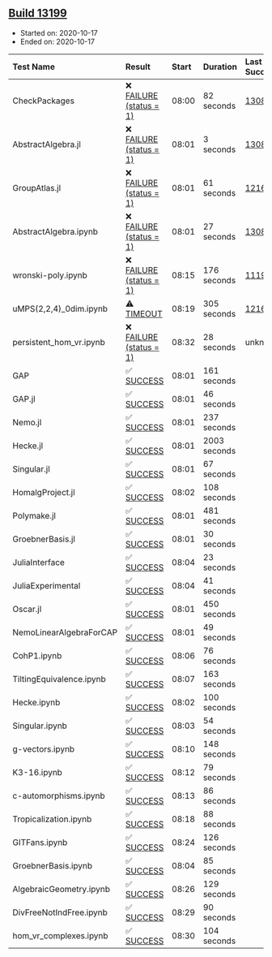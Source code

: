 ## [Build 13199](https://oscarci.mathematik.uni-kl.de/job/oscar/13199/)

* Started on: 2020-10-17
* Ended on: 2020-10-17

| Test Name    | Result | Start | Duration | Last Success | First Failure |
|:-------------|:-------|:------|:---------|:-------------|:--------------|
| CheckPackages | ❌ [FAILURE (status = 1)](https://oscarci.mathematik.uni-kl.de/job/oscar/13199/artifact/logs/build-13199/CheckPackages.log) | 08:00 | 82 seconds | [13085](https://oscarci.mathematik.uni-kl.de/job/oscar/13085/) | [13086](https://oscarci.mathematik.uni-kl.de/job/oscar/13086/) |
| AbstractAlgebra.jl | ❌ [FAILURE (status = 1)](https://oscarci.mathematik.uni-kl.de/job/oscar/13199/artifact/logs/build-13199/AbstractAlgebra.jl.log) | 08:01 | 3 seconds | [13085](https://oscarci.mathematik.uni-kl.de/job/oscar/13085/) | [13086](https://oscarci.mathematik.uni-kl.de/job/oscar/13086/) |
| GroupAtlas.jl | ❌ [FAILURE (status = 1)](https://oscarci.mathematik.uni-kl.de/job/oscar/13199/artifact/logs/build-13199/GroupAtlas.jl.log) | 08:01 | 61 seconds | [12167](https://oscarci.mathematik.uni-kl.de/job/oscar/12167/) | [12168](https://oscarci.mathematik.uni-kl.de/job/oscar/12168/) |
| AbstractAlgebra.ipynb | ❌ [FAILURE (status = 1)](https://oscarci.mathematik.uni-kl.de/job/oscar/13199/artifact/logs/build-13199/AbstractAlgebra.ipynb.log) | 08:01 | 27 seconds | [13085](https://oscarci.mathematik.uni-kl.de/job/oscar/13085/) | [13086](https://oscarci.mathematik.uni-kl.de/job/oscar/13086/) |
| wronski-poly.ipynb | ❌ [FAILURE (status = 1)](https://oscarci.mathematik.uni-kl.de/job/oscar/13199/artifact/logs/build-13199/wronski-poly.ipynb.log) | 08:15 | 176 seconds | [11192](https://oscarci.mathematik.uni-kl.de/job/oscar/11192/) | [11193](https://oscarci.mathematik.uni-kl.de/job/oscar/11193/) |
| uMPS(2,2,4)_0dim.ipynb | ⚠ [TIMEOUT](https://oscarci.mathematik.uni-kl.de/job/oscar/13199/artifact/logs/build-13199/uMPS-2-2-4-_0dim.ipynb.log) | 08:19 | 305 seconds | [12167](https://oscarci.mathematik.uni-kl.de/job/oscar/12167/) | [12168](https://oscarci.mathematik.uni-kl.de/job/oscar/12168/) |
| persistent_hom_vr.ipynb | ❌ [FAILURE (status = 1)](https://oscarci.mathematik.uni-kl.de/job/oscar/13199/artifact/logs/build-13199/persistent_hom_vr.ipynb.log) | 08:32 | 28 seconds | unknown | unknown |
| GAP | ✅ [SUCCESS](https://oscarci.mathematik.uni-kl.de/job/oscar/13199/artifact/logs/build-13199/GAP.log) | 08:01 | 161 seconds |  |  |
| GAP.jl | ✅ [SUCCESS](https://oscarci.mathematik.uni-kl.de/job/oscar/13199/artifact/logs/build-13199/GAP.jl.log) | 08:01 | 46 seconds |  |  |
| Nemo.jl | ✅ [SUCCESS](https://oscarci.mathematik.uni-kl.de/job/oscar/13199/artifact/logs/build-13199/Nemo.jl.log) | 08:01 | 237 seconds |  |  |
| Hecke.jl | ✅ [SUCCESS](https://oscarci.mathematik.uni-kl.de/job/oscar/13199/artifact/logs/build-13199/Hecke.jl.log) | 08:01 | 2003 seconds |  |  |
| Singular.jl | ✅ [SUCCESS](https://oscarci.mathematik.uni-kl.de/job/oscar/13199/artifact/logs/build-13199/Singular.jl.log) | 08:01 | 67 seconds |  |  |
| HomalgProject.jl | ✅ [SUCCESS](https://oscarci.mathematik.uni-kl.de/job/oscar/13199/artifact/logs/build-13199/HomalgProject.jl.log) | 08:02 | 108 seconds |  |  |
| Polymake.jl | ✅ [SUCCESS](https://oscarci.mathematik.uni-kl.de/job/oscar/13199/artifact/logs/build-13199/Polymake.jl.log) | 08:01 | 481 seconds |  |  |
| GroebnerBasis.jl | ✅ [SUCCESS](https://oscarci.mathematik.uni-kl.de/job/oscar/13199/artifact/logs/build-13199/GroebnerBasis.jl.log) | 08:01 | 30 seconds |  |  |
| JuliaInterface | ✅ [SUCCESS](https://oscarci.mathematik.uni-kl.de/job/oscar/13199/artifact/logs/build-13199/JuliaInterface.log) | 08:04 | 23 seconds |  |  |
| JuliaExperimental | ✅ [SUCCESS](https://oscarci.mathematik.uni-kl.de/job/oscar/13199/artifact/logs/build-13199/JuliaExperimental.log) | 08:04 | 41 seconds |  |  |
| Oscar.jl | ✅ [SUCCESS](https://oscarci.mathematik.uni-kl.de/job/oscar/13199/artifact/logs/build-13199/Oscar.jl.log) | 08:01 | 450 seconds |  |  |
| NemoLinearAlgebraForCAP | ✅ [SUCCESS](https://oscarci.mathematik.uni-kl.de/job/oscar/13199/artifact/logs/build-13199/NemoLinearAlgebraForCAP.log) | 08:01 | 49 seconds |  |  |
| CohP1.ipynb | ✅ [SUCCESS](https://oscarci.mathematik.uni-kl.de/job/oscar/13199/artifact/logs/build-13199/CohP1.ipynb.log) | 08:06 | 76 seconds |  |  |
| TiltingEquivalence.ipynb | ✅ [SUCCESS](https://oscarci.mathematik.uni-kl.de/job/oscar/13199/artifact/logs/build-13199/TiltingEquivalence.ipynb.log) | 08:07 | 163 seconds |  |  |
| Hecke.ipynb | ✅ [SUCCESS](https://oscarci.mathematik.uni-kl.de/job/oscar/13199/artifact/logs/build-13199/Hecke.ipynb.log) | 08:02 | 100 seconds |  |  |
| Singular.ipynb | ✅ [SUCCESS](https://oscarci.mathematik.uni-kl.de/job/oscar/13199/artifact/logs/build-13199/Singular.ipynb.log) | 08:03 | 54 seconds |  |  |
| g-vectors.ipynb | ✅ [SUCCESS](https://oscarci.mathematik.uni-kl.de/job/oscar/13199/artifact/logs/build-13199/g-vectors.ipynb.log) | 08:10 | 148 seconds |  |  |
| K3-16.ipynb | ✅ [SUCCESS](https://oscarci.mathematik.uni-kl.de/job/oscar/13199/artifact/logs/build-13199/K3-16.ipynb.log) | 08:12 | 79 seconds |  |  |
| c-automorphisms.ipynb | ✅ [SUCCESS](https://oscarci.mathematik.uni-kl.de/job/oscar/13199/artifact/logs/build-13199/c-automorphisms.ipynb.log) | 08:13 | 86 seconds |  |  |
| Tropicalization.ipynb | ✅ [SUCCESS](https://oscarci.mathematik.uni-kl.de/job/oscar/13199/artifact/logs/build-13199/Tropicalization.ipynb.log) | 08:18 | 88 seconds |  |  |
| GITFans.ipynb | ✅ [SUCCESS](https://oscarci.mathematik.uni-kl.de/job/oscar/13199/artifact/logs/build-13199/GITFans.ipynb.log) | 08:24 | 126 seconds |  |  |
| GroebnerBasis.ipynb | ✅ [SUCCESS](https://oscarci.mathematik.uni-kl.de/job/oscar/13199/artifact/logs/build-13199/GroebnerBasis.ipynb.log) | 08:04 | 85 seconds |  |  |
| AlgebraicGeometry.ipynb | ✅ [SUCCESS](https://oscarci.mathematik.uni-kl.de/job/oscar/13199/artifact/logs/build-13199/AlgebraicGeometry.ipynb.log) | 08:26 | 129 seconds |  |  |
| DivFreeNotIndFree.ipynb | ✅ [SUCCESS](https://oscarci.mathematik.uni-kl.de/job/oscar/13199/artifact/logs/build-13199/DivFreeNotIndFree.ipynb.log) | 08:29 | 90 seconds |  |  |
| hom_vr_complexes.ipynb | ✅ [SUCCESS](https://oscarci.mathematik.uni-kl.de/job/oscar/13199/artifact/logs/build-13199/hom_vr_complexes.ipynb.log) | 08:30 | 104 seconds |  |  |
